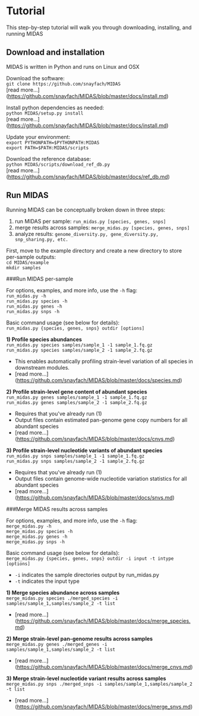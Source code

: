 # Tutorial

This step-by-step tutorial will walk you through downloading, installing, and running MIDAS

## Download and installation
MIDAS is written in Python and runs on Linux and OSX  

Download the software:  
`git clone https://github.com/snayfach/MIDAS`  
[read more...] (https://github.com/snayfach/MIDAS/blob/master/docs/install.md)

Install python dependencies as needed:  
`python MIDAS/setup.py install`  
[read more...] (https://github.com/snayfach/MIDAS/blob/master/docs/install.md)

Update your environment:  
`export PYTHONPATH=$PYTHONPATH:MIDAS`  
`export PATH=$PATH:MIDAS/scripts` 

Download the reference database:  
`python MIDAS/scripts/download_ref_db.py`   
[read more...] (https://github.com/snayfach/MIDAS/blob/master/docs/ref_db.md)  

## Run MIDAS

Running MIDAS can be conceptually broken down in three steps:  
1) run MIDAS per sample: `run_midas.py [species, genes, snps]`  
2) merge results across samples: `merge_midas.py [species, genes, snps]`  
3) analyze results: `genome_diversity.py, gene_diversity.py, snp_sharing.py, etc.`  

First, move to the example directory and create a new directory to store per-sample outputs:  
`cd MIDAS/example`  
`mkdir samples`  

###Run MIDAS per-sample

For options, examples, and more info, use the `-h` flag:  
`run_midas.py -h`  
`run_midas.py species -h`  
`run_midas.py genes -h`  
`run_midas.py snps -h`   

Basic command usage (see below for details):  
 `run_midas.py {species, genes, snps} outdir [options]`
 
**1) Profile species abundances**  
`run_midas.py species samples/sample_1 -1 sample_1.fq.gz`  
`run_midas.py species samples/sample_2 -1 sample_2.fq.gz`  

* This enables automatically profiling strain-level variation of all species in downstream modules. 
* [read more...] (https://github.com/snayfach/MIDAS/blob/master/docs/species.md)

**2) Profile strain-level gene content of abundant species**  
`run_midas.py genes samples/sample_1 -1 sample_1.fq.gz`  
`run_midas.py genes samples/sample_2 -1 sample_2.fq.gz` 

* Requires that you've already run (1)
* Output files contain estimated pan-genome gene copy numbers for all abundant species 
* [read more...] (https://github.com/snayfach/MIDAS/blob/master/docs/cnvs.md)

**3) Profile strain-level nucleotide variants of abundant species**  
`run_midas.py snps samples/sample_1 -1 sample_1.fq.gz`  
`run_midas.py snps samples/sample_2 -1 sample_2.fq.gz` 

* Requires that you've already run (1)  
* Output files contain genome-wide nucleotide variation statistics for all abundant species 
* [read more...] (https://github.com/snayfach/MIDAS/blob/master/docs/snvs.md)


###Merge MIDAS results across samples

For options, examples, and more info, use the `-h` flag:  
`merge_midas.py -h`  
`merge_midas.py species -h`  
`merge_midas.py genes -h`  
`merge_midas.py snps -h`   

Basic command usage (see below for details):  
 `merge_midas.py {species, genes, snps} outdir -i input -t intype [options]`

* `-i` indicates the sample directories output by run_midas.py  
* `-t` indicates the input type

**1) Merge species abundance across samples**  
`merge_midas.py species ./merged_species -i samples/sample_1,samples/sample_2 -t list`

* [read more...] (https://github.com/snayfach/MIDAS/blob/master/docs/merge_species.md)

**2) Merge strain-level pan-genome results across samples**  
`merge_midas.py genes ./merged_genes -i samples/sample_1,samples/sample_2 -t list`

* [read more...] (https://github.com/snayfach/MIDAS/blob/master/docs/merge_cnvs.md)

**3) Merge strain-level nucleotide variant results across samples**  
`merge_midas.py snps ./merged_snps -i samples/sample_1,samples/sample_2 -t list`

* [read more...] (https://github.com/snayfach/MIDAS/blob/master/docs/merge_snvs.md)
